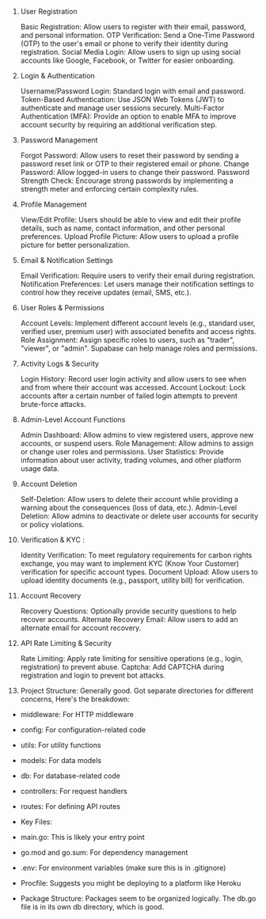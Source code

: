 1. User Registration

   Basic Registration: Allow users to register with their email, password, and personal information.
   OTP Verification: Send a One-Time Password (OTP) to the user's email or phone to verify their identity during registration.
   Social Media Login: Allow users to sign up using social accounts like Google, Facebook, or Twitter for easier onboarding.

2. Login & Authentication

   Username/Password Login: Standard login with email and password.
   Token-Based Authentication: Use JSON Web Tokens (JWT) to authenticate and manage user sessions securely.
   Multi-Factor Authentication (MFA): Provide an option to enable MFA to improve account security by requiring an additional verification step.

3. Password Management

   Forgot Password: Allow users to reset their password by sending a password reset link or OTP to their registered email or phone.
   Change Password: Allow logged-in users to change their password.
   Password Strength Check: Encourage strong passwords by implementing a strength meter and enforcing certain complexity rules.

4. Profile Management

   View/Edit Profile: Users should be able to view and edit their profile details, such as name, contact information, and other personal preferences.
   Upload Profile Picture: Allow users to upload a profile picture for better personalization.

5. Email & Notification Settings

   Email Verification: Require users to verify their email during registration.
   Notification Preferences: Let users manage their notification settings to control how they receive updates (email, SMS, etc.).

6. User Roles & Permissions

   Account Levels: Implement different account levels (e.g., standard user, verified user, premium user) with associated benefits and access rights.
   Role Assignment: Assign specific roles to users, such as "trader", "viewer", or "admin". Supabase can help manage roles and permissions.

7. Activity Logs & Security

   Login History: Record user login activity and allow users to see when and from where their account was accessed.
   Account Lockout: Lock accounts after a certain number of failed login attempts to prevent brute-force attacks.

8. Admin-Level Account Functions

   Admin Dashboard: Allow admins to view registered users, approve new accounts, or suspend users.
   Role Management: Allow admins to assign or change user roles and permissions.
   User Statistics: Provide information about user activity, trading volumes, and other platform usage data.

9. Account Deletion

   Self-Deletion: Allow users to delete their account while providing a warning about the consequences (loss of data, etc.).
   Admin-Level Deletion: Allow admins to deactivate or delete user accounts for security or policy violations.

10. Verification & KYC :

    Identity Verification: To meet regulatory requirements for carbon rights exchange, you may want to implement KYC (Know Your Customer) verification for specific account types.
    Document Upload: Allow users to upload identity documents (e.g., passport, utility bill) for verification.

11. Account Recovery

    Recovery Questions: Optionally provide security questions to help recover accounts.
    Alternate Recovery Email: Allow users to add an alternate email for account recovery.

12. API Rate Limiting & Security

    Rate Limiting: Apply rate limiting for sensitive operations (e.g., login, registration) to prevent abuse.
    Captcha: Add CAPTCHA during registration and login to prevent bot attacks.

13. Project Structure: Generally good. Got separate directories for different concerns, Here's the breakdown:

- middleware: For HTTP middleware

- config: For configuration-related code

- utils: For utility functions

- models: For data models

- db: For database-related code

- controllers: For request handlers

- routes: For defining API routes

- Key Files:

- main.go: This is likely your entry point

- go.mod and go.sum: For dependency management

- .env: For environment variables (make sure this is in .gitignore)

- Procfile: Suggests you might be deploying to a platform like Heroku

- Package Structure: Packages seem to be organized logically. The db.go file is in its own db directory, which is good.
